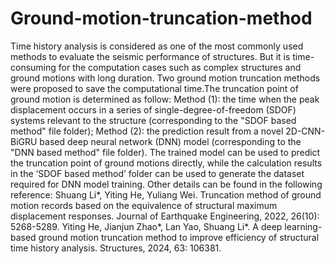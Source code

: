 # Ground-motion-truncation-method
Time history analysis is considered as one of the most commonly used methods to evaluate the seismic performance of structures. But it is time-consuming for the computation cases such as complex structures and ground motions with long duration. Two ground motion truncation methods were proposed to save the computational time.The truncation point of ground motion is determined as follow:
Method (1): the time when the peak displacement occurs in a series of single-degree-of-freedom (SDOF) systems relevant to the structure (corresponding to the "SDOF based method" file folder);
Method (2): the prediction result from a novel 2D-CNN-BiGRU based deep neural network (DNN) model (corresponding to the "DNN based method" file folder).
The trained model can be used to predict the truncation point of ground motions directly, while the calculation results in the ‘SDOF based method’ folder can be used to generate the dataset required for DNN model training.
Other details can be found in the following reference:
Shuang Li*, Yiting He, Yuliang Wei. Truncation method of ground motion records based on the equivalence of structural maximum displacement responses. Journal of Earthquake Engineering, 2022, 26(10): 5268-5289.
Yiting He, Jianjun Zhao*, Lan Yao, Shuang Li*. A deep learning-based ground motion truncation method to improve efficiency of structural time history analysis. Structures, 2024, 63: 106381. 
